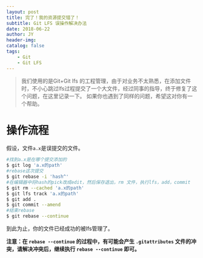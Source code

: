 ```yaml
---
layout: post
title: 完了！我的资源提交错了！
subtitle: Git LFS 误操作解决办法
date: 2018-06-22
author: JY
header-img: 
catalog: false
tags: 
    - Git
    - Git LFS
---
```


> 我们使用的是Git+Git lfs 的工程管理，由于对业务不太熟悉，在添加文件时，不小心跳过lfs过程提交了一个大文件，经过同事的指导，终于修复了这个问题，在这里记录一下。
> 如果你也遇到了同样的问题，希望这对你有一个帮助。

# 操作流程

假设，文件`a.x`是误提交的文件。

```bash
#找到a.x是在哪个提交添加的
$ git log 'a.x的path'
#rebase这次提交
$ git rebase -i 'hash^'
#在编辑器中将hash的pick改成edit，然后保存退出，rm 文件，执行lfs，add，commit
$ git rm --cached 'a.x的path'
$ git lfs track 'a.x的path'
$ git add .
$ git commit --amend
#结束rebase
$ git rebase --continue
```

到此为止，你的文件已经成功的被lfs管理了。

__注意：在 `rebase --continue` 的过程中，有可能会产生 `.gitattributes` 文件的冲突，请解决冲突后，继续执行 `rebase --continue` 即可。__

